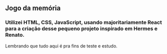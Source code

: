 ## Jogo da memória

### Utilizei HTML, CSS, JavaScript, usando majoritariamente React para a criação desse pequeno projeto inspirado em Hermes e Renato.

Lembrando que tudo aqui é pra fins de teste e estudo.
